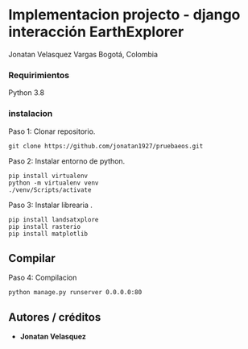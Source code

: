 # Implementacion projecto - django interacción EarthExplorer

Jonatan Velasquez Vargas
Bogotá, Colombia

### Requirimientos

Python 3.8 

### instalacion

Paso 1: Clonar repositorio.

```
git clone https://github.com/jonatan1927/pruebaeos.git
```
Paso 2: Instalar entorno de python.

```
pip install virtualenv
python -m virtualenv venv
./venv/Scripts/activate
```

Paso 3: Instalar librearia .

```
pip install landsatxplore
pip install rasterio
pip install matplotlib
```

## Compilar

Paso 4: Compilacion

```
python manage.py runserver 0.0.0.0:80
```

## Autores / créditos
* **Jonatan Velasquez** 
